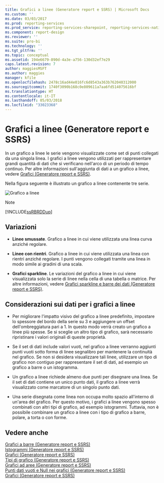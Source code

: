 ```yaml
---
title: Grafici a linee (Generatore report e SSRS) | Microsoft Docs
ms.custom: ''
ms.date: 03/03/2017
ms.prod: reporting-services
ms.prod_service: reporting-services-sharepoint, reporting-services-native
ms.component: report-design
ms.reviewer: ''
ms.suite: pro-bi
ms.technology: ''
ms.tgt_pltfrm: ''
ms.topic: conceptual
ms.assetid: 194e6679-890d-4a3e-a756-130d32ef7e29
caps.latest.revision: 7
author: maggiesMSFT
ms.author: maggies
manager: kfile
ms.openlocfilehash: 2478c16ad44e016fc6d8543a363b762040312000
ms.sourcegitcommit: 1740f3090b168c0e809611a7aa6fd514075616bf
ms.translationtype: HT
ms.contentlocale: it-IT
ms.lasthandoff: 05/03/2018
ms.locfileid: "33023368"
---
```

# <a name="line-charts-report-builder-and-ssrs"></a>Grafici a linee (Generatore report e SSRS)
  In un grafico a linee le serie vengono visualizzate come set di punti collegati da una singola linea. I grafici a linee vengono utilizzati per rappresentare grandi quantità di dati che si verificano nell'arco di un periodo di tempo continuo. Per altre informazioni sull'aggiunta di dati a un grafico a linee, vedere [Grafici &#40;Generatore report e SSRS&#41;](../../reporting-services/report-design/charts-report-builder-and-ssrs.md).  
  
 Nella figura seguente è illustrato un grafico a linee contenente tre serie.  
  
 ![Grafico a linee](../../reporting-services/report-design/media/rs-linechart.gif "Grafico a linee")  
  
> [!NOTE]  
>  [!INCLUDE[ssRBRDDup](../../includes/ssrbrddup-md.md)]  
  
## <a name="variations"></a>Variazioni  
  
-   **Linee smussate**. Grafico a linee in cui viene utilizzata una linea curva anziché regolare.  
  
-   **Linee con rientri**. Grafico a linee in cui viene utilizzata una linea con rientri anziché regolare. I punti vengono collegati tramite una linea in modo simile ai gradini di una scala.  
  
-   **Grafici sparkline**. Le variazioni del grafico a linee in cui viene visualizzata solo la serie di linee nella cella di una tabella o matrice. Per altre informazioni, vedere [Grafici sparkline e barre dei dati &#40;Generatore report e SSRS&#41;](../../reporting-services/report-design/sparklines-and-data-bars-report-builder-and-ssrs.md).  
  
## <a name="data-considerations-for-line-charts"></a>Considerazioni sui dati per i grafici a linee  
  
-   Per migliorare l'impatto visivo del grafico a linee predefinito, impostare lo spessore del bordo della serie su 3 e aggiungere un offset dell'ombreggiatura pari a 1. In questo modo verrà creato un grafico a linee più spesse. Se si sceglie un altro tipo di grafico, sarà necessario ripristinare i valori originali di queste proprietà.  
  
-   Se il set di dati include valori vuoti, nel grafico a linee verranno aggiunti punti vuoti sotto forma di linee segnalibro per mantenere la continuità nel grafico. Se non si desidera visualizzare tali linee, utilizzare un tipo di grafico non contiguo per rappresentare il set di dati, ad esempio un grafico a barre o un istogramma.  
  
-   Un grafico a linee richiede almeno due punti per disegnare una linea.  Se il set di dati contiene un unico punto dati, il grafico a linee verrà visualizzato come marcatore di un singolo punto dati.  
  
-   Una serie disegnata come linea non occupa molto spazio all'interno di un'area del grafico.  Per questo motivo, i grafici a linee vengono spesso combinati con altri tipi di grafico, ad esempio istogrammi. Tuttavia, non è possibile combinare un grafico a linee con i tipo di grafico a barre, polare, a torta o con forme.  
  
## <a name="see-also"></a>Vedere anche  
 [Grafici a barre &#40;Generatore report e SSRS&#41;](../../reporting-services/report-design/bar-charts-report-builder-and-ssrs.md)   
 [Istogrammi &#40;Generatore report e SSRS&#41;](../../reporting-services/report-design/column-charts-report-builder-and-ssrs.md)   
 [Grafici &#40;Generatore report e SSRS&#41;](../../reporting-services/report-design/charts-report-builder-and-ssrs.md)   
 [Tipi di grafico &#40;Generatore report e SSRS&#41;](../../reporting-services/report-design/chart-types-report-builder-and-ssrs.md)   
 [Grafici ad aree &#40;Generatore report e SSRS&#41;](../../reporting-services/report-design/area-charts-report-builder-and-ssrs.md)   
 [Punti dati vuoti e Null nei grafici &#40;Generatore report e SSRS&#41;](../../reporting-services/report-design/empty-and-null-data-points-in-charts-report-builder-and-ssrs.md)   
 [Grafici &#40;Generatore report e SSRS&#41;](../../reporting-services/report-design/charts-report-builder-and-ssrs.md)  
  
  
